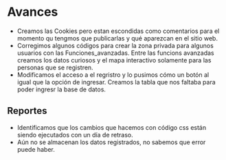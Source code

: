 # Avances 

* Creamos las Cookies pero  estan escondidas como comentarios para el momento qu tengmos que publicarlas y qué aparezcan en el sitio web.
* Corregimos algunos códigos para crear la zona privada para algunos usuarios con las Funciones_avanzadas.
Entre las funcions avanzadas creamos los datos curiosos y el mapa interactivo solamente para las personas que se registren.
* Modificamos el acceso a el regristro y lo pusimos cómo un botón al igual que la opción de ingresar.
Creamos la tabla que nos faltaba para poder ingresr la base de datos. 

## Reportes
* Identificamos que los cambios que hacemos con código css están siendo ejecutados con un día de retraso.
* Aún no se almacenan los datos registrados, no sabemos que error puede haber. 


